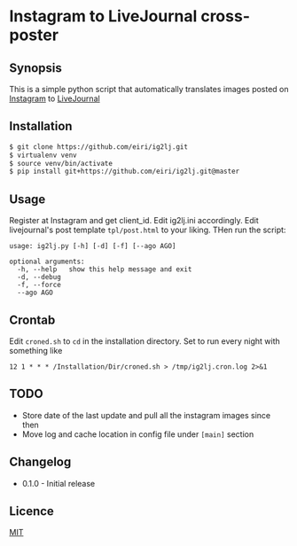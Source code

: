 # Instagram to LiveJournal cross-poster

## Synopsis

This is a simple python script that automatically translates images posted on [Instagram](http://instagram.com) to [LiveJournal](http://www.livejournal.com)

## Installation

```bash
$ git clone https://github.com/eiri/ig2lj.git
$ virtualenv venv
$ source venv/bin/activate
$ pip install git+https://github.com/eiri/ig2lj.git@master
```

## Usage

Register at Instagram and get client_id. Edit ig2lj.ini accordingly. Edit livejournal's post template `tpl/post.html` to your liking. THen run the script:

```
usage: ig2lj.py [-h] [-d] [-f] [--ago AGO]

optional arguments:
  -h, --help   show this help message and exit
  -d, --debug
  -f, --force
  --ago AGO
```

## Crontab

Edit `croned.sh` to `cd` in the installation directory. Set to run every night with something like

`12 1 * * * /Installation/Dir/croned.sh > /tmp/ig2lj.cron.log 2>&1`

## TODO

  - Store date of the last update and pull all the instagram images since then
  - Move log and cache location in config file under `[main]` section 

## Changelog

  - 0.1.0 - Initial release

## Licence

[MIT](https://github.com/eiri/ig2lj/blob/master/LICENSE)